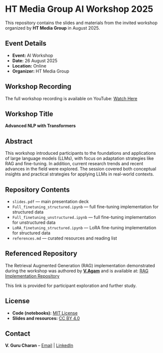 # HT Media Group AI Workshop 2025

This repository contains the slides and materials from the invited workshop organized by **HT Media Group** in August 2025.  

## Event Details
- **Event:** AI Workshop  
- **Date:** 26 August 2025  
- **Location:** Online  
- **Organizer:** HT Media Group  

## Workshop Recording
The full workshop recording is available on YouTube: [Watch Here](https://www.youtube.com/watch?v=9WVtUDDcAXw)

## Workshop Title
**Advanced NLP with Transformers**  

## Abstract
This workshop introduced participants to the foundations and applications of large language models (LLMs), with focus on adaptation strategies like RAG and fine-tuning. In addition, current research trends and recent advances in the field were explored. The session covered both conceptual insights and practical strategies for applying LLMs in real-world contexts.  

## Repository Contents
- `slides.pdf` — main presentation deck
- `Full_finetuning_structured.ipynb` — full fine-tuning implementation for structured data
- `Full_finetuning_unstructured.ipynb` — full fine-tuning implementation for unstructured data
- `LoRA_finetuning_structured.ipynb` — LoRA fine-tuning implementation for structured data  
- `references.md` — curated resources and reading list

## Referenced Repository
The Retrieval Augmented Generation (RAG) implementation demonstrated during the workshop was authored by **[V.Agam](https://github.com/v-agam)** and is available at: [RAG Implementation Repository](https://github.com/v-agam/agro_homeopathy_app)

This link is provided for participant exploration and further study.


## License
- **Code (notebooks):** [MIT License](./LICENSE)  
- **Slides and resources:** [CC BY 4.0](./LICENSE-CC-BY-4.0.md)

## Contact
**V. Guru Charan** – [Email](mailto:vgc@pm.me) | [LinkedIn](https://www.linkedin.com/in/vgurucharan)


